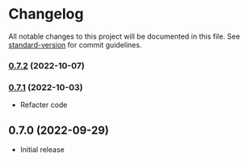 # Changelog

All notable changes to this project will be documented in this file. See [standard-version](https://github.com/conventional-changelog/standard-version) for commit guidelines.

### [0.7.2](https://github.com/hidekatsu-izuno/vue-history-state/compare/v0.7.1...v0.7.2) (2022-10-07)

### [0.7.1](https://github.com/hidekatsu-izuno/vue-history-state/compare/v0.7.0...v0.7.1) (2022-10-03)

- Refacter code

## 0.7.0 (2022-09-29)

- Initial release
